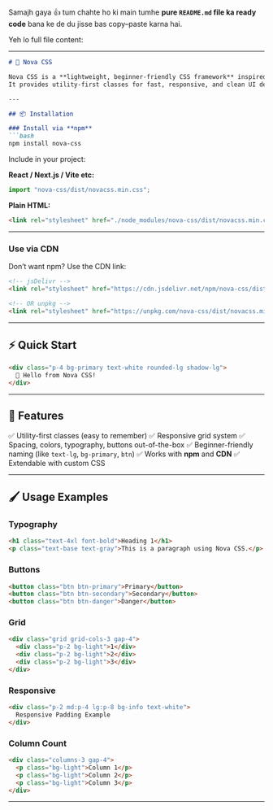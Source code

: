 Samajh gaya 👍 tum chahte ho ki main tumhe **pure `README.md` file ka ready code** bana ke de du jisse bas copy–paste karna hai.

Yeh lo full file content:

---

````markdown
# 🌌 Nova CSS

Nova CSS is a **lightweight, beginner-friendly CSS framework** inspired by Tailwind.  
It provides utility-first classes for fast, responsive, and clean UI development — without the steep learning curve.

---

## 📦 Installation

### Install via **npm**
```bash
npm install nova-css
````

Include in your project:

**React / Next.js / Vite etc:**

```js
import "nova-css/dist/novacss.min.css";
```

**Plain HTML:**

```html
<link rel="stylesheet" href="./node_modules/nova-css/dist/novacss.min.css" />
```

---

### Use via **CDN**

Don’t want npm? Use the CDN link:

```html
<!-- jsDelivr -->
<link rel="stylesheet" href="https://cdn.jsdelivr.net/npm/nova-css/dist/novacss.min.css" />

<!-- OR unpkg -->
<link rel="stylesheet" href="https://unpkg.com/nova-css/dist/novacss.min.css" />
```

---

## ⚡ Quick Start

```html
<div class="p-4 bg-primary text-white rounded-lg shadow-lg">
  🚀 Hello from Nova CSS!
</div>
```

---

## 🎨 Features

✅ Utility-first classes (easy to remember)
✅ Responsive grid system
✅ Spacing, colors, typography, buttons out-of-the-box
✅ Beginner-friendly naming (like `text-lg`, `bg-primary`, `btn`)
✅ Works with **npm** and **CDN**
✅ Extendable with custom CSS

---

## 🖌 Usage Examples

### Typography

```html
<h1 class="text-4xl font-bold">Heading 1</h1>
<p class="text-base text-gray">This is a paragraph using Nova CSS.</p>
```

### Buttons

```html
<button class="btn btn-primary">Primary</button>
<button class="btn btn-secondary">Secondary</button>
<button class="btn btn-danger">Danger</button>
```

### Grid

```html
<div class="grid grid-cols-3 gap-4">
  <div class="p-2 bg-light">1</div>
  <div class="p-2 bg-light">2</div>
  <div class="p-2 bg-light">3</div>
</div>
```

### Responsive

```html
<div class="p-2 md:p-4 lg:p-8 bg-info text-white">
  Responsive Padding Example
</div>
```

### Column Count

```html
<div class="columns-3 gap-4">
  <p class="bg-light">Column 1</p>
  <p class="bg-light">Column 2</p>
  <p class="bg-light">Column 3</p>
</div>
```

---

